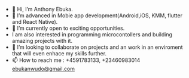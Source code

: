 - 👋 Hi, I’m Anthony Ebuka.
- 👀 I’m advanced in Mobie app development(Android,iOS, KMM, flutter and React Native).
- 🌱 I’m currently open to exciting opportunities.
- I am also interested in programming microcontollers and building amazing projects with it.
- 💞️ I’m looking to collaborate on projects and an work in an enviroment that will even enhace my skills further.
- 📫 How to reach me : +4591783133, +23460983014 ebukanwudo@gmail.com

<!---
nwudoebuka/nwudoebuka is a ✨ special ✨ repository because its `README.md` (this file) appears on your GitHub profile.
You can click the Preview link to take a look at your changes.
--->
